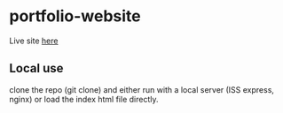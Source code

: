 # portfolio-website

Live site [here](https://bradleypaul.github.io/portfolio-website/) 

## Local use
clone the repo (git clone) and either run with a local server (ISS express, nginx) or load the index html file directly.

